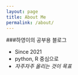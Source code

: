 ```yaml
---
layout: page
title: About Me
permalink: /about/
---
```

###하영이의 공부용 블로그

- Since 2021
- python, R 중심으로 
- *자주자주 올리는 것이 목표*


[^1]:a blogging platform that natively supports Jupyter notebooks in addition to other formats.
